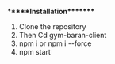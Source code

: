 \***\*\*\*\***Installation\***\*\*\*\*\*\***

1. Clone the repository
2. Then Cd gym-baran-client
3. npm i or npm i --force
4. npm start

